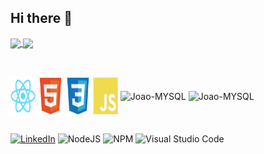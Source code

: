 ## Hi there 👋


<a href="https://github.com/joaoVictorMiranda">
  <img align="center" src="https://github-readme-stats.vercel.app/api?username=joaoVictorMiranda&show_icons=true&theme=gruvbox" />
</a>
<a href="https://github.com/joaoVictorMiranda">
  <img align="center" src="https://github-readme-stats.vercel.app/api/top-langs/?username=joaoVictorMiranda&show_icons=true&theme=gruvbox" />
</a>



##
<div style="display: inline_block"><br>
  <img align="center" alt="Joao-React" height="60" width="40" src="https://raw.githubusercontent.com/devicons/devicon/master/icons/react/react-original.svg">
  <img align="center" alt="Joao-HTML" height="60" width="40" src="https://raw.githubusercontent.com/devicons/devicon/master/icons/html5/html5-original.svg">
  <img align="center" alt="Joao-CSS" height="60" width="40" src="https://raw.githubusercontent.com/devicons/devicon/master/icons/css3/css3-original.svg">
  <img align="center" alt="Joao-Js" height="60" width="40" src="https://raw.githubusercontent.com/devicons/devicon/master/icons/javascript/javascript-plain.svg">
  <img align="center" alt="Joao-MYSQL" height="60" width="40" src="https://cdn.jsdelivr.net/gh/devicons/devicon@latest/icons/mysql/mysql-original.svg" />
  <img align="center" alt="Joao-MYSQL" height="60" width="40"  src="https://cdn.jsdelivr.net/gh/devicons/devicon@latest/icons/git/git-plain-wordmark.svg" />

</div>


##
[![LinkedIn](https://img.shields.io/badge/linkedin-%230077B5.svg?style=for-the-badge&logo=linkedin&logoColor=white)](https://www.linkedin.com/in/seu-perfil-aqui)
![NodeJS](https://img.shields.io/badge/node.js-6DA55F?style=for-the-badge&logo=node.js&logoColor=white)
![NPM](https://img.shields.io/badge/NPM-%23CB3837.svg?style=for-the-badge&logo=npm&logoColor=white)
![Visual Studio Code](https://img.shields.io/badge/Visual%20Studio%20Code-0078d7.svg?style=for-the-badge&logo=visual-studio-code&logoColor=white)

<!--
**JoaoVictorMiranda/joaoVictorMiranda** is a ✨ _special_ ✨ repository because its `README.md` (this file) appears on your GitHub profile.

Here are some ideas to get you started:

- 🔭 I’m currently working on ...
- 🌱 I’m currently learning ...
- 👯 I’m looking to collaborate on ...
- 🤔 I’m looking for help with ...
- 💬 Ask me about ...
- 📫 How to reach me: ...
- 😄 Pronouns: ...
- ⚡ Fun fact: ...
-->
